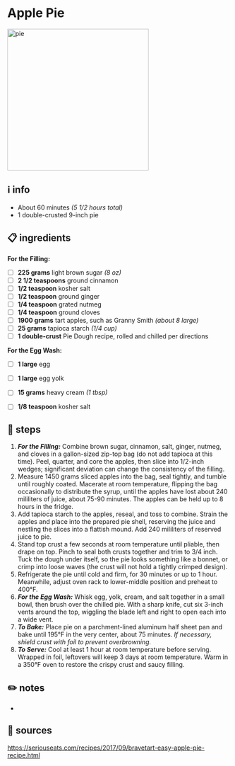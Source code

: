 # Apple Pie  
<img src="https://assets-jpcust.jwpsrv.com/thumbnails/dz5zmahe-720.jpg" alt="pie" width="320"/>  

## ℹ️ info  
* About 60 minutes *(5 1/2 hours total)*  
* 1 double-crusted 9-inch pie  

## 📋 ingredients  

**For the Filling:**  

- [ ] **225	grams**	light brown sugar *(8 oz)*
- [ ] **2 1/2	teaspoons**	ground cinnamon
- [ ] **1/2	teaspoon**	kosher salt
- [ ] **1/2	teaspoon**	ground ginger
- [ ] **1/4	teaspoon**	grated nutmeg
- [ ] **1/4	teaspoon**	ground cloves
- [ ] **1900	grams**	tart apples, such as Granny Smith *(about 8 large)*
- [ ] **25	grams**	tapioca starch *(1/4 cup)*
- [ ] **1	double-crust**	Pie Dough recipe, rolled and chilled per directions

**For the Egg Wash:**  

- [ ] **1	large**	egg
- [ ] **1	large**	egg yolk
- [ ] **15	grams**	heavy cream *(1 tbsp)*
- [ ] **1/8	teaspoon**	kosher salt


## 🔪 steps  
1. ***For the Filling:*** Combine brown sugar, cinnamon, salt, ginger, nutmeg, and cloves in a gallon-sized zip-top bag (do not add tapioca at this time). Peel, quarter, and core the apples, then slice into 1/2-inch wedges; significant deviation can change the consistency of the filling.
2. Measure 1450 grams sliced apples into the bag, seal tightly, and tumble until roughly coated. Macerate at room temperature, flipping the bag occasionally to distribute the syrup, until the apples have lost about 240 mililiters of juice, about 75-90 minutes. The apples can be held up to 8 hours in the fridge.
3. Add tapioca starch to the apples, reseal, and toss to combine. Strain the apples and place into the prepared pie shell, reserving the juice and nestling the slices into a flattish mound. Add 240 mililiters of reserved juice to pie.
4. Stand top crust a few seconds at room temperature until pliable, then drape on top. Pinch to seal both crusts together and trim to 3/4 inch. Tuck the dough under itself, so the pie looks something like a bonnet, or crimp into loose waves (the crust will not hold a tightly crimped design).
5. Refrigerate the pie until cold and firm, for 30 minutes or up to 1 hour. Meanwhile, adjust oven rack to lower-middle position and preheat to 400°F.
6. ***For the Egg Wash:*** Whisk egg, yolk, cream, and salt together in a small bowl, then brush over the chilled pie. With a sharp knife, cut six 3-inch vents around the top, wiggling the blade left and right to open each into a wide vent.
7. ***To Bake:*** Place pie on a parchment-lined aluminum half sheet pan and bake until 195°F in the very center, about 75 minutes. *If necessary, shield crust with foil to prevent overbrowning.*
8. ***To Serve:*** Cool at least 1 hour at room temperature before serving. Wrapped in foil, leftovers will keep 3 days at room temperature. Warm in a 350°F oven to restore the crispy crust and saucy filling.

## ✏️ notes  
* 

## 🔗 sources  
https://seriouseats.com/recipes/2017/09/bravetart-easy-apple-pie-recipe.html  
